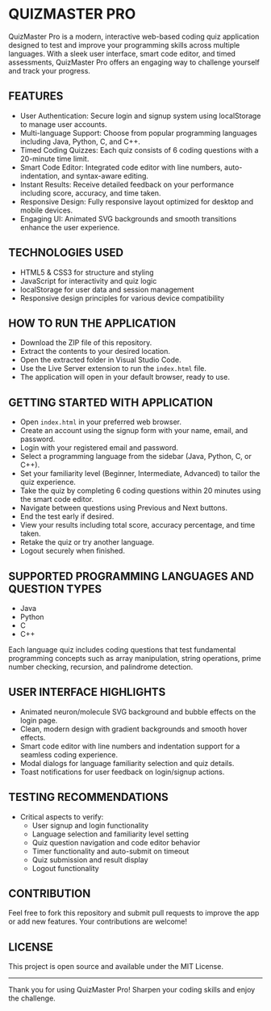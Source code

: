 # QUIZMASTER PRO

QuizMaster Pro is a modern, interactive web-based coding quiz application designed to test and improve your programming skills across multiple languages. With a sleek user interface, smart code editor, and timed assessments, QuizMaster Pro offers an engaging way to challenge yourself and track your progress.

## FEATURES

- User Authentication: Secure login and signup system using localStorage to manage user accounts.
- Multi-language Support: Choose from popular programming languages including Java, Python, C, and C++.
- Timed Coding Quizzes: Each quiz consists of 6 coding questions with a 20-minute time limit.
- Smart Code Editor: Integrated code editor with line numbers, auto-indentation, and syntax-aware editing.
- Instant Results: Receive detailed feedback on your performance including score, accuracy, and time taken.
- Responsive Design: Fully responsive layout optimized for desktop and mobile devices.
- Engaging UI: Animated SVG backgrounds and smooth transitions enhance the user experience.

## TECHNOLOGIES USED

- HTML5 & CSS3 for structure and styling
- JavaScript for interactivity and quiz logic
- localStorage for user data and session management
- Responsive design principles for various device compatibility

## HOW TO RUN THE APPLICATION

- Download the ZIP file of this repository.
- Extract the contents to your desired location.
- Open the extracted folder in Visual Studio Code.
- Use the Live Server extension to run the `index.html` file.
- The application will open in your default browser, ready to use.

## GETTING STARTED WITH APPLICATION

- Open `index.html` in your preferred web browser.
- Create an account using the signup form with your name, email, and password.
- Login with your registered email and password.
- Select a programming language from the sidebar (Java, Python, C, or C++).
- Set your familiarity level (Beginner, Intermediate, Advanced) to tailor the quiz experience.
- Take the quiz by completing 6 coding questions within 20 minutes using the smart code editor.
- Navigate between questions using Previous and Next buttons.
- End the test early if desired.
- View your results including total score, accuracy percentage, and time taken.
- Retake the quiz or try another language.
- Logout securely when finished.

## SUPPORTED PROGRAMMING LANGUAGES AND QUESTION TYPES

- Java
- Python
- C
- C++

Each language quiz includes coding questions that test fundamental programming concepts such as array manipulation, string operations, prime number checking, recursion, and palindrome detection.

## USER INTERFACE HIGHLIGHTS

- Animated neuron/molecule SVG background and bubble effects on the login page.
- Clean, modern design with gradient backgrounds and smooth hover effects.
- Smart code editor with line numbers and indentation support for a seamless coding experience.
- Modal dialogs for language familiarity selection and quiz details.
- Toast notifications for user feedback on login/signup actions.

## TESTING RECOMMENDATIONS

- Critical aspects to verify:
  - User signup and login functionality
  - Language selection and familiarity level setting
  - Quiz question navigation and code editor behavior
  - Timer functionality and auto-submit on timeout
  - Quiz submission and result display
  - Logout functionality

## CONTRIBUTION

Feel free to fork this repository and submit pull requests to improve the app or add new features. Your contributions are welcome!

## LICENSE

This project is open source and available under the MIT License.

---

Thank you for using QuizMaster Pro! Sharpen your coding skills and enjoy the challenge.
